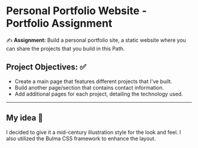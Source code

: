 # Personal Portfolio Website - Portfolio Assignment

:writing_hand: **Assignment:** Build a personal portfolio site, a static website where you can share the projects that you build in this Path.

## Project Objectives: :white_check_mark:

- Create a main page that features different projects that I've built.
- Build another page/section that contains contact information.
- Add additional pages for each project, detailing the technology used.

---

## My idea :thought_balloon:

I decided to give it a mid-century illustration style for the look and feel. I also utilized the Bulma CSS framework to enhance the layout.

